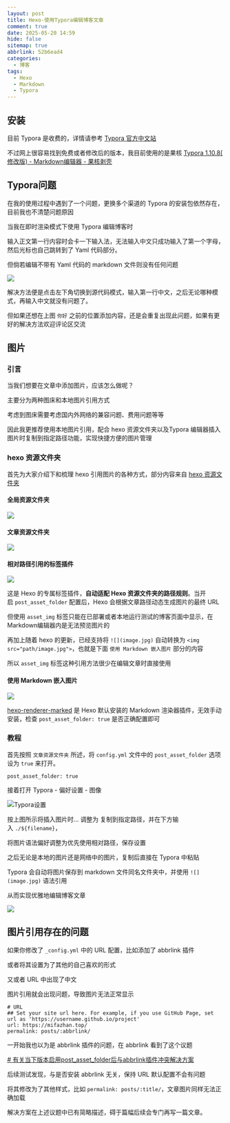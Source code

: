 ```yaml
---
layout: post
title: Hexo-使用Typora编辑博客文章
comment: true
date: 2025-05-20 14:59
hide: false
sitemap: true
abbrlink: 52b6ead4
categories:
  - 博客
tags:
  - Hexo
  - Markdown
  - Typora
---
```

## 安装

目前 Typora 是收费的，详情请参考 [Typora 官方中文站](https://typoraio.cn/)

不过网上很容易找到免费或者修改后的版本，我目前使用的是果核 [Typora 1.10.8( 修改版) - Markdown编辑器 - 果核剥壳](https://www.ghxi.com/typora.html)

## Typora问题

在我的使用过程中遇到了一个问题，更换多个渠道的 Typora 的安装包依然存在，目前我也不清楚问题原因

当我在即时渲染模式下使用 Typora 编辑博客时

输入正文第一行内容时会卡一下输入法，无法输入中文只成功输入了第一个字母，然后光标也自己跳转到了 Yaml 代码部分。

但倘若编辑不带有 Yaml 代码的 markdown 文件则没有任何问题

![](app://ed317644ec0902ff41eb952f9013f84cae1f/C:/My%20Code/blog/source/_posts/%E6%96%87%E7%AB%A0%E7%BC%96%E8%BE%91/file-20250429220253827.png?1745987866415)

解决方法便是点击左下角切换到源代码模式，输入第一行中文，之后无论哪种模式，再输入中文就没有问题了。

但如果还想在上图 `你好` 之前的位置添加内容，还是会重复出现此问题，如果有更好的解决方法欢迎评论区交流

## 图片

### 引言

当我们想要在文章中添加图片，应该怎么做呢？

主要分为两种图床和本地图片引用方式

考虑到图床需要考虑国内外网络的兼容问题、费用问题等等

因此我更推荐使用本地图片引用，配合 hexo 资源文件夹以及Typora 编辑器插入图片时复制到指定路径功能，实现快捷方便的图片管理

### hexo 资源文件夹

首先为大家介绍下和梳理 hexo 引用图片的各种方式，部分内容来自 [hexo 资源文件夹](https://hexo.io/zh-cn/docs/asset-folders)

#### 全局资源文件夹

![](app://ed317644ec0902ff41eb952f9013f84cae1f/C:/My%20Code/blog/source/_posts/%E6%96%87%E7%AB%A0%E7%BC%96%E8%BE%91/file-20250515234537885.png?1747323937890)

#### 文章资源文件夹

![](app://ed317644ec0902ff41eb952f9013f84cae1f/C:/My%20Code/blog/source/_posts/%E6%96%87%E7%AB%A0%E7%BC%96%E8%BE%91/file-20250515234759701.png?1747324079705)

#### 相对路径引用的标签插件

![](app://ed317644ec0902ff41eb952f9013f84cae1f/C:/My%20Code/blog/source/_posts/%E6%96%87%E7%AB%A0%E7%BC%96%E8%BE%91/file-20250519222928683.png?1747664968688)

这是 Hexo 的专属标签插件，​**​自动适配 Hexo 资源文件夹的路径规则​**​。当开启 `post_asset_folder` 配置后，Hexo 会根据文章路径动态生成图片的最终 URL

但使用 `asset_img` 标签只能在已部署或者本地运行测试的博客页面中显示，在 Markdown编辑器内是无法预览图片的

再加上随着 hexo 的更新，已经支持将 `![](image.jpg)` 自动转换为 `<img src="path/image.jpg">`，也就是下面 `使用 Markdown 嵌入图片` 部分的内容

所以 `asset_img` 标签这种引用方法很少在编辑文章时直接使用

#### 使用 Markdown 嵌入图片

![](app://ed317644ec0902ff41eb952f9013f84cae1f/C:/My%20Code/blog/source/_posts/%E6%96%87%E7%AB%A0%E7%BC%96%E8%BE%91/file-20250515234617283.png?1747323977286)

[hexo-renderer-marked](https://github.com/hexojs/hexo-renderer-marked) 是 Hexo 默认安装的 Markdown 渲染器插件，无效手动安装，检查 `post_asset_folder: true` 是否正确配置即可

### 教程

首先按照 `文章资源文件夹` 所述，将 `config.yml` 文件中的 `post_asset_folder` 选项设为 `true` 来打开。

```
post_asset_folder: true
```

接着打开 Typora - 偏好设置 - 图像

![Typora设置](app://ed317644ec0902ff41eb952f9013f84cae1f/C:/My%20Code/blog/source/_posts/%E6%96%87%E7%AB%A0%E7%BC%96%E8%BE%91/file-20250501223228288.png?1746109948293)

按上图所示将插入图片时... 调整为 复制到指定路径，并在下方输入 `./${filename}`，

将图片语法偏好调整为优先使用相对路径，保存设置

之后无论是本地的图片还是网络中的图片，复制后直接在 Typora 中粘贴

Typora 会自动将图片保存到 markdown 文件同名文件夹中，并使用 `![](image.jpg)` 语法引用

从而实现优雅地编辑博客文章

![](app://ed317644ec0902ff41eb952f9013f84cae1f/C:/My%20Code/blog/source/_posts/%E6%96%87%E7%AB%A0%E7%BC%96%E8%BE%91/file-20250501223928226.png?1746110368231)

## 图片引用存在的问题

如果你修改了 `_config.yml` 中的 URL 配置，比如添加了 abbrlink 插件

或者将其设置为了其他的自己喜欢的形式

又或者 URL 中出现了中文

图片引用就会出现问题，导致图片无法正常显示

```
# URL
## Set your site url here. For example, if you use GitHub Page, set url as 'https://username.github.io/project'
url: https://mifazhan.top/
permalink: posts/:abbrlink/ 
```

一开始我也以为是 abbrlink 插件的问题，在 abbrlink 看到了这个议题

[# 有关当下版本启用post_asset_folder后与abbrlink插件冲突解决方案](https://github.com/ohroy/hexo-abbrlink/issues/68)

后续测试发现，与是否安装 abbrlink 无关，保持 URL 默认配置不会有问题

将其修改为了其他样式，比如 `permalink: posts/:title/`，文章图片同样无法正确加载

解决方案在上述议题中已有简略描述，碍于篇幅后续会专门再写一篇文章。




